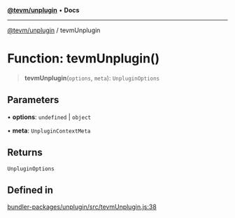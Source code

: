 [**@tevm/unplugin**](../README.md) • **Docs**

***

[@tevm/unplugin](../globals.md) / tevmUnplugin

# Function: tevmUnplugin()

> **tevmUnplugin**(`options`, `meta`): `UnpluginOptions`

## Parameters

• **options**: `undefined` \| `object`

• **meta**: `UnpluginContextMeta`

## Returns

`UnpluginOptions`

## Defined in

[bundler-packages/unplugin/src/tevmUnplugin.js:38](https://github.com/qbzzt/tevm-monorepo/blob/main/bundler-packages/unplugin/src/tevmUnplugin.js#L38)

